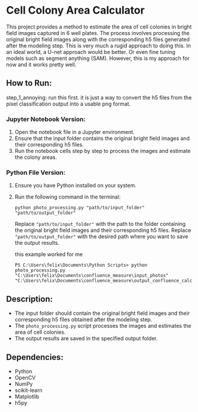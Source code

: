 # Cell Colony Area Calculator

This project provides a method to estimate the area of cell colonies in bright field images captured in 6 well plates. The process involves processing the original bright field images along with the corresponding h5 files generated after the modeling step. This is very much a rugid approach to doing this. In an ideal world, a U-net approach would be better. Or even fine tuning models such as segment anything (SAM). However, this is my approach for now and it works pretty well.  

## How to Run:

step_1_annoying: run this first. it is just a way to convert the h5 files from the pixel classification output into a usable png format. 


### Jupyter Notebook Version:
1. Open the notebook file in a Jupyter environment.
2. Ensure that the input folder contains the original bright field images and their corresponding h5 files.
3. Run the notebook cells step by step to process the images and estimate the colony areas.

### Python File Version:
1. Ensure you have Python installed on your system.
2. Run the following command in the terminal:
    ```
    python photo_processing.py "path/to/input_folder" "path/to/output_folder"
    ```
    Replace `"path/to/input_folder"` with the path to the folder containing the original bright field images and their corresponding h5 files. Replace `"path/to/output_folder"` with the desired path where you want to save the output results.

   this example worked for me
   
    ```
   PS C:\Users\felix\Documents\Python Scripts> python photo_processing.py "C:\Users\felix\Documents\confluence_measure\input_photos" "C:\Users\felix\Documents\confluence_measure\output_confluence_calculator"
    ```
## Description:
- The input folder should contain the original bright field images and their corresponding h5 files obtained after the modeling step.
- The `photo_processing.py` script processes the images and estimates the area of cell colonies.
- The output results are saved in the specified output folder.

## Dependencies:
- Python
- OpenCV
- NumPy
- scikit-learn
- Matplotlib
- h5py
